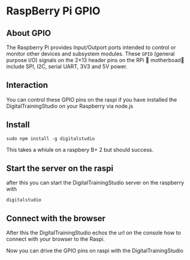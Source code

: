 # RaspBerry Pi GPIO 

## About GPIO
The Raspberry Pi provides Input/Outport ports 
intended to control or monitor other devices and 
subsystem modules. These `GPIO` (general purpose I/O) 
signals on the 2×13 header pins on the RPi  motherboad  
include SPI, I2C, serial UART, 3V3 and 5V power.

## Interaction
You can control these GPIO pins on the raspi if you have installed
the DigitalTrainingStudio on your Raspberry via node.js

## Install

```
sudo npm install -g digitalstudio
````

This takes a whiule on a raspbery B+ 2 but should success.

## Start the server on the raspi
after this you can start the DigitalTrainingStudio server on the raspberry
with

```
digitalstudio 
```

## Connect with the browser

After this the DigitalTrainingStudio echos the url on the console 
how to connect with your browser to the Raspi.

Now you can drive the GPIO pins on raspi with the DigitalTrainingStudio

